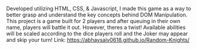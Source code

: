 Developed utilizing HTML, CSS, & Javascript, I made this game as a way to better grasp and understand the key concepts behind DOM Manipulation. This project is a game built for 2 players and after queuing in their own name, players will battle it out. However, theres a twist! Available abilities will be scaled according to the dice players roll and the Joker may appear and skip your turn!
Link: https://abhaysaiv0618.github.io/Random-Knights/ 
